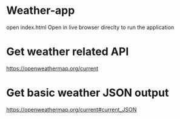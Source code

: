 # Weather-app
open index.html
Open in live browser direclty to run the application
# Get weather related API
https://openweathermap.org/current
# Get basic weather JSON output
https://openweathermap.org/current#current_JSON
